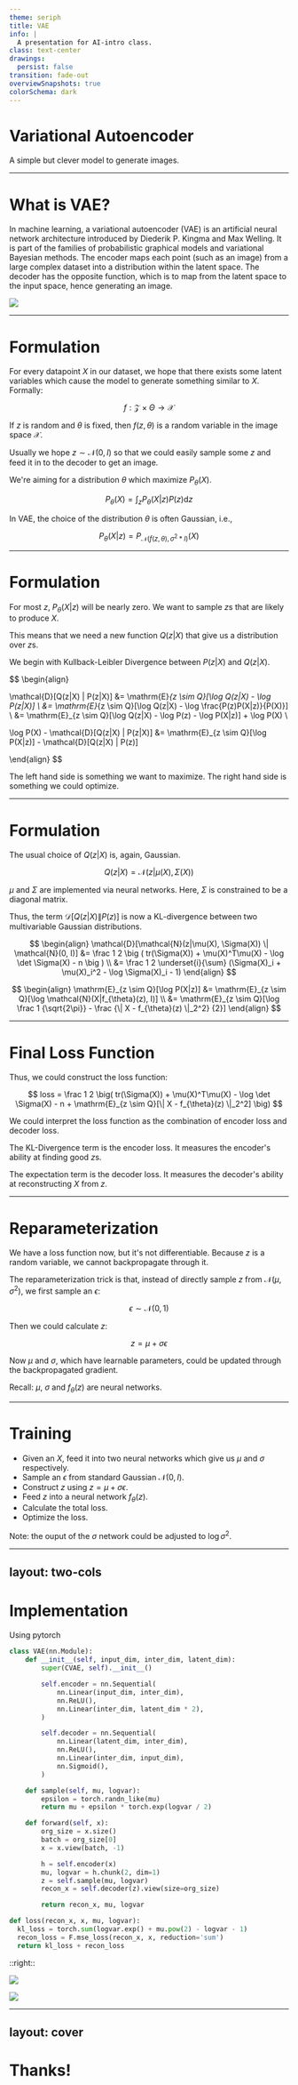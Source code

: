 ```yaml
---
theme: seriph
title: VAE
info: |
  A presentation for AI-intro class.
class: text-center
drawings:
  persist: false
transition: fade-out
overviewSnapshots: true
colorSchema: dark
---
```


# Variational Autoencoder

A simple but clever model to generate images.

---

# What is VAE?
<div />

In machine learning, a variational autoencoder (VAE) is an artificial neural network architecture introduced by Diederik P. Kingma and Max Welling. It is part of the families of probabilistic graphical models and variational Bayesian methods.
The encoder maps each point (such as an image) from a large complex dataset into a distribution within the latent space. The decoder has the opposite function, which is to map from the latent space to the input space, hence generating an image.

<img
  class="h-80"
  src="/pictures/VAE_Basic.png"
/>

---

# Formulation
<div />

<v-click>

For every datapoint $X$ in our dataset, we hope that there exists some latent variables which cause the model to generate something similar to $X$. Formally:

$$
f : \mathcal{Z} \times \Theta \to \mathcal{X}
$$

If $z$ is random and $\theta$ is fixed, then $f(z, \theta)$ is a random variable in the image space $\mathcal{X}$.

Usually we hope $z \sim \mathcal{N}(0, I)$ so that we could easily sample some $z$ and feed it in to the decoder to get an image.

</v-click>

<v-click>

We're aiming for a distribution $\theta$ which maximize $P_{\theta}(X)$.

$$
P_{\theta}(X) = \int_z P_{\theta}(X|z) P(z) \mathrm{d}z
$$

</v-click>

<v-click>

In VAE, the choice of the distribution $\theta$ is often Gaussian, i.e.,

$$
P_{\theta}(X|z) = P_{\mathcal{N}(f(z, \theta), \sigma^2 * I)}(X)
$$

</v-click>

---

# Formulation
<div />

<v-after>

For most $z$, $P_{\theta}(X|z)$ will be nearly zero. We want to sample $z$s that are likely to produce $X$.

</v-after>

<v-click>

This means that we need a new function $Q(z|X)$ that give us a distribution over $z$s.

</v-click>

<v-click>

We begin with Kullback-Leibler Divergence between $P(z|X)$ and $Q(z|X)$.

$$
\begin{align}

   \mathcal{D}[Q(z|X) \| P(z|X)]
&= \mathrm{E}_{z \sim Q}[\log Q(z|X) - \log P(z|X)] \\
&= \mathrm{E}_{z \sim Q}[\log Q(z|X) - \log \frac{P(z)P(X|z)}{P(X)}] \\
&= \mathrm{E}_{z \sim Q}[\log Q(z|X) - \log P(z) - \log P(X|z)] + \log P(X) \\

   \log P(X) - \mathcal{D}[Q(z|X) \| P(z|X)]
&= \mathrm{E}_{z \sim Q}[\log P(X|z)] - \mathcal{D}[Q(z|X) \| P(z)]

\end{align}
$$

</v-click>

<v-click>

The left hand side is something we want to maximize. The right hand side is something we could optimize.

</v-click>

---

# Formulation
<div />

The usual choice of $Q(z|X)$ is, again, Gaussian.

$$
Q(z|X) = \mathcal{N}(z|\mu(X), \Sigma(X))
$$

$\mu$ and $\Sigma$ are implemented via neural networks. Here, $\Sigma$ is constrained to be a diagonal matrix.

<v-click>

Thus, the term $\mathcal{D}[Q(z|X) \| P(z)]$ is now a KL-divergence between two multivariable Gaussian distributions.

$$
\begin{align}
   \mathcal{D}[\mathcal{N}(z|\mu(X), \Sigma(X)) \| \mathcal{N}(0, I)]
&= \frac 1 2 \big ( tr(\Sigma(X)) + \mu(X)^T\mu(X) - \log \det \Sigma(X) - n \big ) \\
&= \frac 1 2 \underset{i}{\sum} (\Sigma(X)_i + \mu(X)_i^2 - \log \Sigma(X)_i - 1)
\end{align}
$$

</v-click>

<v-click>

$$
\begin{align}
   \mathrm{E}_{z \sim Q}[\log P(X|z)]
&= \mathrm{E}_{z \sim Q}[\log \mathcal{N}(X|f_{\theta}(z), I)] \\
&= \mathrm{E}_{z \sim Q}[\log \frac 1 {\sqrt{2\pi}} - \frac {\| X - f_{\theta}(z) \|_2^2} {2}]
\end{align}
$$

</v-click>

---

# Final Loss Function
<div />

<v-click>

Thus, we could construct the loss function:

$$
loss = \frac 1 2 \big( tr(\Sigma(X)) + \mu(X)^T\mu(X) - \log \det \Sigma(X) - n + \mathrm{E}_{z \sim Q}[\| X - f_{\theta}(z) \|_2^2] \big)
$$

</v-click>

<v-click>

We could interpret the loss function as the combination of encoder loss and decoder loss.

The KL-Divergence term is the encoder loss. It measures the encoder's ability at finding good $z$s.

The expectation term is the decoder loss. It measures the decoder's ability at reconstructing $X$ from $z$.

</v-click>

---

# Reparameterization
<div />

We have a loss function now, but it's not differentiable. Because $z$ is a random variable, we cannot backpropagate through it.

<v-click>

The reparameterization trick is that, instead of directly sample $z$ from $\mathcal{N}(\mu, \sigma^2)$, we first sample an $\epsilon$:

$$
\epsilon \sim \mathcal{N}(0, 1)
$$

</v-click>

<v-click>

Then we could calculate $z$:

$$
z = \mu + \sigma \epsilon
$$

Now $\mu$ and $\sigma$, which have learnable parameters, could be updated through the backpropagated gradient.

</v-click>

<v-click>

Recall: $\mu$,  $\sigma$ and $f_{\theta}(z)$ are neural networks.

</v-click>

---

# Training
<div />

- Given an $X$, feed it into two neural networks which give us $\mu$ and $\sigma$ respectively.
- Sample an $\epsilon$ from standard Gaussian $\mathcal{N}(0, I)$.
- Construct $z$ using $z = \mu + \sigma \epsilon$.
- Feed $z$ into a neural network $f_{\theta}(z)$.
- Calculate the total loss.
- Optimize the loss.

<v-click>

Note: the ouput of the $\sigma$ network could be adjusted to $\log \sigma^2$.

</v-click>

---
layout: two-cols
---

# Implementation
Using pytorch

```python {*}{maxHeight:'400px',class:'!children:text-0.6em'}
class VAE(nn.Module):
    def __init__(self, input_dim, inter_dim, latent_dim):
        super(CVAE, self).__init__()

        self.encoder = nn.Sequential(
            nn.Linear(input_dim, inter_dim),
            nn.ReLU(),
            nn.Linear(inter_dim, latent_dim * 2),
        )

        self.decoder = nn.Sequential(
            nn.Linear(latent_dim, inter_dim),
            nn.ReLU(),
            nn.Linear(inter_dim, input_dim),
            nn.Sigmoid(),
        )

    def sample(self, mu, logvar):
        epsilon = torch.randn_like(mu)
        return mu + epsilon * torch.exp(logvar / 2)

    def forward(self, x):
        org_size = x.size()
        batch = org_size[0]
        x = x.view(batch, -1)

        h = self.encoder(x)
        mu, logvar = h.chunk(2, dim=1)
        z = self.sample(mu, logvar)
        recon_x = self.decoder(z).view(size=org_size)

        return recon_x, mu, logvar

def loss(recon_x, x, mu, logvar):
  kl_loss = torch.sum(logvar.exp() + mu.pow(2) - logvar - 1)
  recon_loss = F.mse_loss(recon_x, x, reduction='sum')
  return kl_loss + recon_loss
```

::right::

<img
  src="/pictures/Learning_Curve.png"
  class="h-55"
/>

<img
  src="/pictures/Result.png"
  class="h-55"
/>

---
layout: cover
---

# Thanks!

